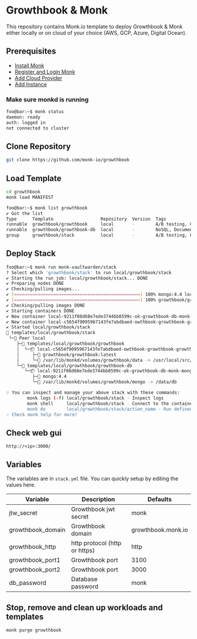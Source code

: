 # Growthbook & Monk

This repository contains Monk.io template to deploy Growthbook & Monk either locally or on cloud of your choice (AWS, GCP, Azure, Digital Ocean).

## Prerequisites

- [Install Monk](https://docs.monk.io/docs/get-monk)
- [Register and Login Monk](https://docs.monk.io/docs/acc-and-auth)
- [Add Cloud Provider](https://docs.monk.io/docs/cloud-provider)
- [Add Instance](https://docs.monk.io/docs/multi-cloud)

### Make sure monkd is running

```bash
foo@bar:~$ monk status
daemon: ready
auth: logged in
not connected to cluster
```

## Clone Repository

```bash
git clone https://github.com/monk-io/growthbook
```

## Load Template

```bash
cd growthbook
monk load MANIFEST
```

```bash
foo@bar:~$ monk list growthbook
✔ Got the list
Type      Template                  Repository  Version  Tags
runnable  growthbook/growthbook     local       -        A/B testing, Conversion optimization, Experimentation, Growth hacking, Analytics, User engagement, Product optimization, Data-driven decision making, Personalization, Customer insights, Marketing optimization, Funnel optimization, Performance tracking, Website optimization, Conversion rate optimization
runnable  growthbook/growthbook-db  local       -        NoSQL, Document database, Database management, JSON, Scalability, High availability, Performance optimization, Indexing, Sharding, Aggregation, Replication, Data modeling, Cloud database, Big data
group     growthbook/stack          local       -        A/B testing, Conversion optimization, Experimentation, Growth hacking, Analytics, User engagement, Product optimization, Data-driven decision making, Personalization, Customer insights, Marketing optimization, Funnel optimization, Performance tracking, Website optimization, Conversion rate optimization
```

## Deploy Stack

```bash
foo@bar:~$ monk run monk-vaultwarden/stack
? Select which 'growthbook/stack' to run local/growthbook/stack
✔ Starting the run job: local/growthbook/stack... DONE
✔ Preparing nodes DONE
✔ Checking/pulling images...
✔ [================================================] 100% mongo:4.4 local
✔ [================================================] 100% growthbook/growthbook:latest local
✔ Checking/pulling images DONE
✔ Starting containers DONE
✔ New container local-9211f08d68e7ede3744bb8599c-ok-growthbook-db-monk-mongo-db created DONE
✔ New container local-c5654f9095967143fe7abdbaed-owthbook-growthbook-growthbook created DONE
✔ Started local/growthbook/stack
🔩 templates/local/growthbook/stack
 └─🧊 Peer local
    ├─🔩 templates/local/growthbook/growthbook
    │  └─📦 local-c5654f9095967143fe7abdbaed-owthbook-growthbook-growthbook running
    │     ├─🧩 growthbook/growthbook:latest
    │     └─💾 /var/lib/monkd/volumes/growthbook/data -> /usr/local/src/app/packages/back-end/uploads
    └─🔩 templates/local/growthbook/growthbook-db
       └─📦 local-9211f08d68e7ede3744bb8599c-ok-growthbook-db-monk-mongo-db running
          ├─🧩 mongo:4.4
          └─💾 /var/lib/monkd/volumes/growthbook/mongo -> /data/db

💡 You can inspect and manage your above stack with these commands:
        monk logs (-f) local/growthbook/stack - Inspect logs
        monk shell     local/growthbook/stack - Connect to the container's shell
        monk do        local/growthbook/stack/action_name - Run defined action (if exists)
💡 Check monk help for more!
```

## Check web gui

`http://<ip>:3000/`

## Variables

The variables are in `stack.yml` file. You can quickly setup by editing the values here.

| Variable          | Description                   | Defaults           |
| ----------------- | ----------------------------- | ------------------ |
| jtw_secret        | Growthbook jwt secret         | monk               |
| growthbook_domain | Growthbook domain             | growthbook.monk.io |
| growthbook_http   | http protocol (http or https) | http               |
| growthbook_port1  | Growthbook port               | 3100               |
| growthbook_port2  | Growthbook port               | 3000               |
| db_password       | Database password             | monk               |

## Stop, remove and clean up workloads and templates

```bash
monk purge growthbook
```
